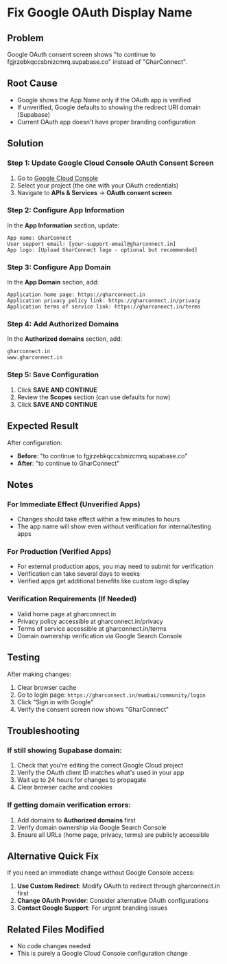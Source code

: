 # Fix Google OAuth Display Name

## Problem
Google OAuth consent screen shows "to continue to fgjrzebkqccsbnizcmrq.supabase.co" instead of "GharConnect".

## Root Cause
- Google shows the App Name only if the OAuth app is verified
- If unverified, Google defaults to showing the redirect URI domain (Supabase)
- Current OAuth app doesn't have proper branding configuration

## Solution

### Step 1: Update Google Cloud Console OAuth Consent Screen

1. Go to [Google Cloud Console](https://console.cloud.google.com/)
2. Select your project (the one with your OAuth credentials)
3. Navigate to **APIs & Services** → **OAuth consent screen**

### Step 2: Configure App Information

In the **App Information** section, update:

```
App name: GharConnect
User support email: [your-support-email@gharconnect.in]
App logo: [Upload GharConnect logo - optional but recommended]
```

### Step 3: Configure App Domain

In the **App Domain** section, add:

```
Application home page: https://gharconnect.in
Application privacy policy link: https://gharconnect.in/privacy  
Application terms of service link: https://gharconnect.in/terms
```

### Step 4: Add Authorized Domains

In the **Authorized domains** section, add:

```
gharconnect.in
www.gharconnect.in
```

### Step 5: Save Configuration

1. Click **SAVE AND CONTINUE**
2. Review the **Scopes** section (can use defaults for now)
3. Click **SAVE AND CONTINUE**

## Expected Result

After configuration:
- **Before**: "to continue to fgjrzebkqccsbnizcmrq.supabase.co"
- **After**: "to continue to GharConnect" 

## Notes

### For Immediate Effect (Unverified Apps)
- Changes should take effect within a few minutes to hours
- The app name will show even without verification for internal/testing apps

### For Production (Verified Apps)  
- For external production apps, you may need to submit for verification
- Verification can take several days to weeks
- Verified apps get additional benefits like custom logo display

### Verification Requirements (If Needed)
- Valid home page at gharconnect.in
- Privacy policy accessible at gharconnect.in/privacy
- Terms of service accessible at gharconnect.in/terms
- Domain ownership verification via Google Search Console

## Testing

After making changes:

1. Clear browser cache
2. Go to login page: `https://gharconnect.in/mumbai/community/login`
3. Click "Sign in with Google"
4. Verify the consent screen now shows "GharConnect"

## Troubleshooting

### If still showing Supabase domain:
1. Check that you're editing the correct Google Cloud project
2. Verify the OAuth client ID matches what's used in your app
3. Wait up to 24 hours for changes to propagate
4. Clear browser cache and cookies

### If getting domain verification errors:
1. Add domains to **Authorized domains** first
2. Verify domain ownership via Google Search Console
3. Ensure all URLs (home page, privacy, terms) are publicly accessible

## Alternative Quick Fix

If you need an immediate change without Google Console access:

1. **Use Custom Redirect**: Modify OAuth to redirect through gharconnect.in first
2. **Change OAuth Provider**: Consider alternative OAuth configurations
3. **Contact Google Support**: For urgent branding issues

## Related Files Modified
- No code changes needed
- This is purely a Google Cloud Console configuration change